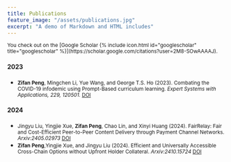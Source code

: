 ```yaml
---
title: Publications
feature_image: "/assets/publications.jpg"
excerpt: "A demo of Markdown and HTML includes"
---
```


<small>
You check out on the [Google Scholar {% include icon.html id="googlescholar" title="googlescholar" %}](https://scholar.google.com/citations?user=2M8-SOwAAAAJ).
</small>

#### 2023

- <small>**Zifan Peng**, Mingchen Li, Yue Wang, and George T.S. Ho (2023). Combating the COVID-19 infodemic using Prompt-Based curriculum learning. *Expert Systems with Applications, 229, 120501.* [DOI](https://doi.org/10.1016/j.eswa.2023.120501)</small>
#### 2024

- <small>Jingyu Liu, Yingjie Xue, **Zifan Peng**, Chao Lin, and Xinyi Huang (2024). FairRelay: Fair and Cost-Efficient Peer-to-Peer Content Delivery through Payment Channel Networks. *Arxiv:2405.02973* [DOI](https://arxiv.org/abs/2405.02973)</small>
- <small>**Zifan Peng**,Yingjie Xue, and Jingyu Liu (2024). Efficient and Universally Accessible Cross-Chain Options without Upfront Holder Collateral. *Arxiv:2410.15724* [DOI](https://arxiv.org/abs/2410.15724)</small>